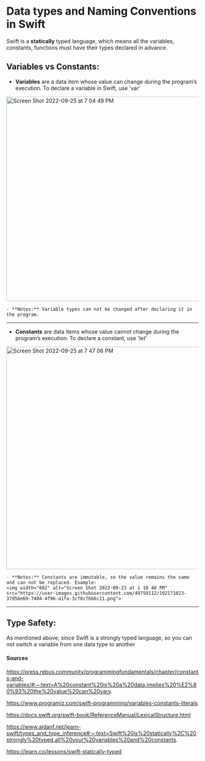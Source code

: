 # Data types and Naming Conventions in Swift 

Swift is a **statically** typed language, which means all the variables, constants, functions must have their types declared in advance.

## Variables vs Constants: 
- **Variables** are a data item whose value can change during the program’s execution. To declare a variable in Swift, use 'var'
<img width="536" alt="Screen Shot 2022-09-25 at 7 04 49 PM" src="https://user-images.githubusercontent.com/49759112/192169557-3752e0ec-397e-4980-bf63-5e89f00c5671.png"> 

    - **Notes:** Variable types can not be changed after declaring it in the program. 

*** 

- **Constants** are data items whose value cannot change during the program’s execution. To declare a constant, use 'let' 
<img width="583" alt="Screen Shot 2022-09-25 at 7 47 06 PM" src="https://user-images.githubusercontent.com/49759112/192171051-b47da8b9-afd3-427a-85df-1ddef6f4303a.png">

    - **Notes:** Constants are immutable, so the value remains the same and can not be replaced. Example: 
    <img width="602" alt="Screen Shot 2022-09-23 at 1 10 40 PM" src="https://user-images.githubusercontent.com/49759112/192171023-      37956e69-7404-4f96-a1fa-3cf0c76b6c11.png">

*** 

## Type Safety: 

As mentioned above, since Swift is a strongly typed language, so you can not switch a variable from one data type to another 



#### Sources
https://press.rebus.community/programmingfundamentals/chapter/constants-and-variables/#:~:text=A%20constant%20is%20a%20data,implies%20%E2%80%93%20the%20value%20can%20vary.

https://www.programiz.com/swift-programming/variables-constants-literals

https://docs.swift.org/swift-book/ReferenceManual/LexicalStructure.html

https://www.aidanf.net/learn-swift/types_and_type_inference#:~:text=Swift%20is%20statically%2C%20strongly%20typed,all%20your%20variables%20and%20constants.

https://learn.co/lessons/swift-statically-typed
